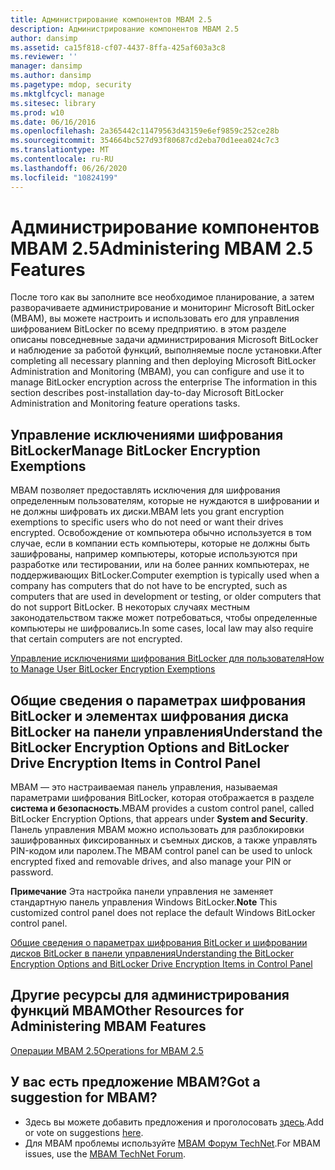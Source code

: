 ```yaml
---
title: Администрирование компонентов MBAM 2.5
description: Администрирование компонентов MBAM 2.5
author: dansimp
ms.assetid: ca15f818-cf07-4437-8ffa-425af603a3c8
ms.reviewer: ''
manager: dansimp
ms.author: dansimp
ms.pagetype: mdop, security
ms.mktglfcycl: manage
ms.sitesec: library
ms.prod: w10
ms.date: 06/16/2016
ms.openlocfilehash: 2a365442c11479563d43159e6ef9859c252ce28b
ms.sourcegitcommit: 354664bc527d93f80687cd2eba70d1eea024c7c3
ms.translationtype: MT
ms.contentlocale: ru-RU
ms.lasthandoff: 06/26/2020
ms.locfileid: "10824199"
---
```

# <span data-ttu-id="904dc-103">Администрирование компонентов MBAM 2.5</span><span class="sxs-lookup"><span data-stu-id="904dc-103">Administering MBAM 2.5 Features</span></span>


<span data-ttu-id="904dc-104">После того как вы заполните все необходимое планирование, а затем разворачиваете администрирование и мониторинг Microsoft BitLocker (MBAM), вы можете настроить и использовать его для управления шифрованием BitLocker по всему предприятию. в этом разделе описаны повседневные задачи администрирования Microsoft BitLocker и наблюдение за работой функций, выполняемые после установки.</span><span class="sxs-lookup"><span data-stu-id="904dc-104">After completing all necessary planning and then deploying Microsoft BitLocker Administration and Monitoring (MBAM), you can configure and use it to manage BitLocker encryption across the enterprise The information in this section describes post-installation day-to-day Microsoft BitLocker Administration and Monitoring feature operations tasks.</span></span>

## <span data-ttu-id="904dc-105">Управление исключениями шифрования BitLocker</span><span class="sxs-lookup"><span data-stu-id="904dc-105">Manage BitLocker Encryption Exemptions</span></span>


<span data-ttu-id="904dc-106">MBAM позволяет предоставлять исключения для шифрования определенным пользователям, которые не нуждаются в шифровании и не должны шифровать их диски.</span><span class="sxs-lookup"><span data-stu-id="904dc-106">MBAM lets you grant encryption exemptions to specific users who do not need or want their drives encrypted.</span></span> <span data-ttu-id="904dc-107">Освобождение от компьютера обычно используется в том случае, если в компании есть компьютеры, которые не должны быть зашифрованы, например компьютеры, которые используются при разработке или тестировании, или на более ранних компьютерах, не поддерживающих BitLocker.</span><span class="sxs-lookup"><span data-stu-id="904dc-107">Computer exemption is typically used when a company has computers that do not have to be encrypted, such as computers that are used in development or testing, or older computers that do not support BitLocker.</span></span> <span data-ttu-id="904dc-108">В некоторых случаях местным законодательством также может потребоваться, чтобы определенные компьютеры не шифровались.</span><span class="sxs-lookup"><span data-stu-id="904dc-108">In some cases, local law may also require that certain computers are not encrypted.</span></span>

[<span data-ttu-id="904dc-109">Управление исключениями шифрования BitLocker для пользователя</span><span class="sxs-lookup"><span data-stu-id="904dc-109">How to Manage User BitLocker Encryption Exemptions</span></span>](how-to-manage-user-bitlocker-encryption-exemptions-mbam-25.md)

## <span data-ttu-id="904dc-110">Общие сведения о параметрах шифрования BitLocker и элементах шифрования диска BitLocker на панели управления</span><span class="sxs-lookup"><span data-stu-id="904dc-110">Understand the BitLocker Encryption Options and BitLocker Drive Encryption Items in Control Panel</span></span>


<span data-ttu-id="904dc-111">MBAM — это настраиваемая панель управления, называемая параметрами шифрования BitLocker, которая отображается в разделе **система и безопасность**.</span><span class="sxs-lookup"><span data-stu-id="904dc-111">MBAM provides a custom control panel, called BitLocker Encryption Options, that appears under **System and Security**.</span></span> <span data-ttu-id="904dc-112">Панель управления MBAM можно использовать для разблокировки зашифрованных фиксированных и съемных дисков, а также управлять PIN-кодом или паролем.</span><span class="sxs-lookup"><span data-stu-id="904dc-112">The MBAM control panel can be used to unlock encrypted fixed and removable drives, and also manage your PIN or password.</span></span>

<span data-ttu-id="904dc-113">**Примечание**  Эта настройка панели управления не заменяет стандартную панель управления Windows BitLocker.</span><span class="sxs-lookup"><span data-stu-id="904dc-113">**Note** This customized control panel does not replace the default Windows BitLocker control panel.</span></span>

 

[<span data-ttu-id="904dc-114">Общие сведения о параметрах шифрования BitLocker и шифровании дисков BitLocker в панели управления</span><span class="sxs-lookup"><span data-stu-id="904dc-114">Understanding the BitLocker Encryption Options and BitLocker Drive Encryption Items in Control Panel</span></span>](understanding-the-bitlocker-encryption-options-and-bitlocker-drive-encryption-items-in-control-panel.md)

## <span data-ttu-id="904dc-115">Другие ресурсы для администрирования функций MBAM</span><span class="sxs-lookup"><span data-stu-id="904dc-115">Other Resources for Administering MBAM Features</span></span>


[<span data-ttu-id="904dc-116">Операции MBAM 2.5</span><span class="sxs-lookup"><span data-stu-id="904dc-116">Operations for MBAM 2.5</span></span>](operations-for-mbam-25.md)

## <span data-ttu-id="904dc-117">У вас есть предложение MBAM?</span><span class="sxs-lookup"><span data-stu-id="904dc-117">Got a suggestion for MBAM?</span></span>
- <span data-ttu-id="904dc-118">Здесь вы можете добавить предложения и проголосовать [здесь](http://mbam.uservoice.com/forums/268571-microsoft-bitlocker-administration-and-monitoring).</span><span class="sxs-lookup"><span data-stu-id="904dc-118">Add or vote on suggestions [here](http://mbam.uservoice.com/forums/268571-microsoft-bitlocker-administration-and-monitoring).</span></span> 
- <span data-ttu-id="904dc-119">Для MBAM проблемы используйте [MBAM Форум TechNet](https://social.technet.microsoft.com/Forums/home?forum=mdopmbam).</span><span class="sxs-lookup"><span data-stu-id="904dc-119">For MBAM issues, use the [MBAM TechNet Forum](https://social.technet.microsoft.com/Forums/home?forum=mdopmbam).</span></span>

 

 





